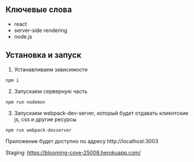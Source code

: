 ## Ключевые слова
* react
* server-side rendering
* node.js

## Установка и запуск
1. Устанавливаем зависимости
```
npm i
```
2. Запускаем серверную часть
```
npm run nodemon
```
3. Запускаем webpack-dev-server, который будет отдавать клиентские js, css и другие ресурсы
```
npm run webpack-devserver
```
Приложение будет доступно по адресу http://localhost:3003

Staging: https://blooming-cove-25008.herokuapp.com/
